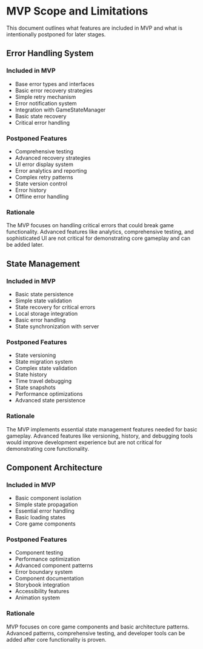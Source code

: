# MVP Scope and Limitations

This document outlines what features are included in MVP and what is intentionally postponed for later stages.

## Error Handling System

### Included in MVP
- Base error types and interfaces
- Basic error recovery strategies
- Simple retry mechanism
- Error notification system
- Integration with GameStateManager
- Basic state recovery
- Critical error handling

### Postponed Features
- Comprehensive testing
- Advanced recovery strategies
- UI error display system
- Error analytics and reporting
- Complex retry patterns
- State version control
- Error history
- Offline error handling

### Rationale
The MVP focuses on handling critical errors that could break game functionality. Advanced features like analytics, comprehensive testing, and sophisticated UI are not critical for demonstrating core gameplay and can be added later.

## State Management

### Included in MVP
- Basic state persistence
- Simple state validation
- State recovery for critical errors
- Local storage integration
- Basic error handling
- State synchronization with server

### Postponed Features
- State versioning
- State migration system
- Complex state validation
- State history
- Time travel debugging
- State snapshots
- Performance optimizations
- Advanced state persistence

### Rationale
The MVP implements essential state management features needed for basic gameplay. Advanced features like versioning, history, and debugging tools would improve development experience but are not critical for demonstrating core functionality.

## Component Architecture

### Included in MVP
- Basic component isolation
- Simple state propagation
- Essential error handling
- Basic loading states
- Core game components

### Postponed Features
- Component testing
- Performance optimization
- Advanced component patterns
- Error boundary system
- Component documentation
- Storybook integration
- Accessibility features
- Animation system

### Rationale
MVP focuses on core game components and basic architecture patterns. Advanced patterns, comprehensive testing, and developer tools can be added after core functionality is proven.